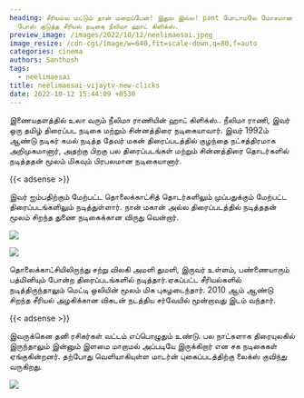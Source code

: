 ```yaml
---
heading: சீரியல்ல மட்டும் தான் மறைப்பேன்! இதுல இல்ல! pant போடாமலே மோசமான உடையில்
  போஸ் குடுத்த சீரியல் நடிகை நீலிமா ஹாட் கிளிக்ஸ்.
preview_image: /images/2022/10/12/neelimaesai.jpeg
image_resize: /cdn-cgi/image/w=640,fit=scale-down,q=80,f=auto
categories: cinema
authors: Santhosh
tags:
  - neelimaesai
title: neelimaesai-vijaytv-new-clicks
date: 2022-10-12 15:44:09 +0530
---
```

இணையதளத்தில் உலா வரும் நீலிமா ராணியின் ஹாட் கிளிக்ஸ்..
நீலிமா ராணி, இவர் ஒரு தமிழ் திரைப்பட நடிகை மற்றும் சின்னத்திரை நடிகையாவார். இவர் 1992ம் ஆண்டு நடிகர் கமல் நடித்த தேவர் மகன் திரைப்படத்தில் குழந்தை நட்சத்திரமாக அறிமுகமானார், அதற்கு பிறகு பல திரைப்படங்கள் மற்றும் சின்னத்திரை தொடர்களில் நடித்ததன் மூலம் மிகவும் பிரபலமான நடிகையானார்.

{{< adsense >}}


இவர் ஐம்பதிற்கும் மேற்பட்ட தொலைக்காட்சித் தொடர்களிலும் முப்பதுக்கும் மேற்பட்ட திரைப்படங்களிலும் நடித்துள்ளார். நான் மகான் அல்ல திரைப்படத்தில் நடித்ததன் மூலம் சிறந்த துணை நடிகைக்கான விருது வென்றார். 

![](/images/2022/10/12/neelimaesai-vijaytv-new-clicks.jpeg)

![](/images/2022/10/12/neelimaesai-vijaytv-new-clicks4.jpeg)

தொலைக்காட்சியிலிருந்து சற்று விலகி அமளி துமளி, இருவர் உள்ளம், பண்ணையாரும் பத்மினியும் போன்ற திரைப்படங்களில் நடித்தார்.ஏகப்பட்ட சீரியல்களில் நடித்திருந்தாலும் மெட்டி ஒலியின் மூலம் மிக புகழடைந்தார். 2010 ஆம் ஆண்டு சிறந்த சீரியல் அழகிக்கான விகடன் நடத்திய சர்வேயில் மூன்றாவது இடம் வந்தார். 

{{< adsense >}}

இவருக்கென தனி ரசிகர்கள் வட்டம் எப்பொழுதும் உண்டு. பல நாட்களாக திரையுலகில் இருந்தாலும் இன்னும் இளமை மாறாமல் அப்படியே இருக்கிறார் என சக நடிகைகள் ஏங்குகின்றனர்.
தற்போது வெளியாகியுள்ள மாடர்ன் புகைப்படத்திற்கு லைக்ஸ் குவிந்து வருகிறது.

![](/images/2022/10/12/neelimaesai-vijaytv-new-clicks44.jpeg)